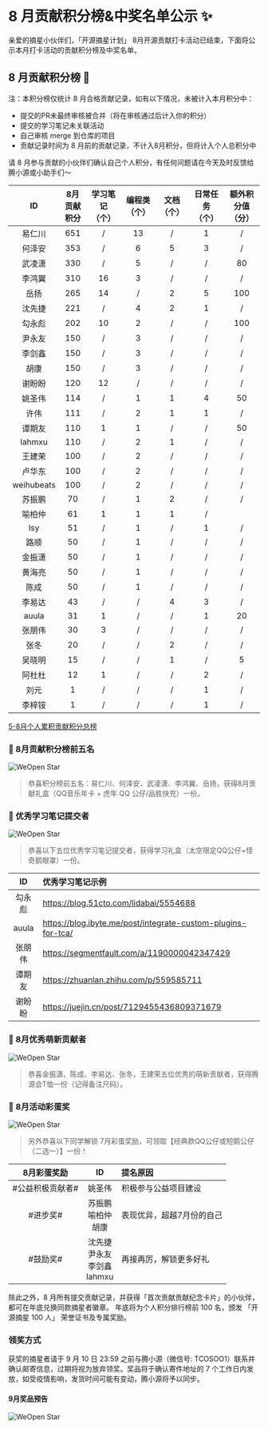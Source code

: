 # 8 月贡献积分榜&中奖名单公示 ✨

亲爱的摘星小伙伴们，「开源摘星计划」 8月开源贡献打卡活动已结束，下面将公示本月打卡活动的贡献积分榜及中奖名单。

## 8 月贡献积分榜 🌟 
注：本积分榜仅统计 8 月合格贡献记录，如有以下情况，未被计入本月积分中：
* 提交的PR未最终审核被合并（将在审核通过后计入你的积分）
* 提交的学习笔记未关联活动
* 自己审核 merge 到仓库的项目
* 贡献记录时间为 8 月前的贡献记录，不计入8月积分，但将计入个人总积分中

请 8 月参与贡献的小伙伴们确认自己个人积分，有任何问题请在今天及时反馈给腾小源或小助手们～

|ID|8月贡献积分|学习笔记（个）|编程类（个）|文档（个）|日常任务（个）|额外积分值（分）|
|:-:|:-:|:-:|:-:|:-:|:-:|:-:|
|易仁川|651|/|13|/|1|/|
|何泽安|353|/|6|5|3|/|
|武凌潇|330|/|5|/|/|80|
|李鸿翼|310|16|3|/|/|/|			
|岳扬|265|14|/|2|5|100|
|沈先捷|221|/|4|2|1|/|
|勾永彪|202|10|2|/|/|100|
|尹永友|150|/|3|/|/|/|
|李剑鑫|150|/|3|/|/|/|
|胡康|150|/|3|/|/|/|
|谢盼盼|120|12|/|/|/|/|
|姚圣伟|114|/|1|1|4|50|
|许伟|111|/|2|1|1|/|
|谭期友|110|1|1|/|/|50|
|lahmxu|110|/|2|1|/|/|	
|王建荣|100|/|2|/|/|/|
|卢华东|100|/|2|/|/|/|
|weihubeats|100|/|2|/|/|/|
|苏振鹏|70|/|1|2|/|/|
|喻柏仲|61|1|1|1|/|
|lsy|51|/|1|/|1|/|
|路顺|50|/|1|/|/|/|
|金振潇|50|/|1|/|/|/|
|黄海亮|50|/|1|/|/|/|
|陈成|50|/|1|/|/|/|
|李易达|43|/|/|4|3|/|
|auula|31|1|/|/|1|20|
|张朋伟|30|3|/|/|/|/|
|张冬|20|/|/|2|/|/|
|吴晓明|15|/|/|1|/|5|
|阿杜杜|12|1|/|/|2|/|	
|刘元|1|/|/|/|1|/|
|李梓铵|1|/|/|/|1|/|
	
[5-8月个人累积贡献积分总榜](https://docs.qq.com/sheet/DSnRrR2dYZ1F6Qkh5?tab=2dk1b2)

### 🎁 8月贡献积分榜前五名

![WeOpen Star](../assets/imgs/image-Aug1.png)

> 恭喜积分榜前五名：易仁川、何泽安、武凌潇、李鸿翼、岳扬，获得8月贡献礼盒（QQ音乐年卡 + 虎年 QQ 公仔/品胜快充）一份。

### 🎁 优秀学习笔记提交者

![WeOpen Star](../assets/imgs/image-Aug2.png)

> 恭喜以下五位优秀学习笔记提交者，获得学习礼盒（太空限定QQ公仔+怪奇鹅眼罩）一份。

|ID|优秀学习笔记示例|
|:-:|:-|
|勾永彪|https://blog.51cto.com/lidabai/5554688|
|auula|https://blog.ibyte.me/post/integrate-custom-plugins-for-tca/|
|张朋伟|https://segmentfault.com/a/1190000042347429|
|谭期友|https://zhuanlan.zhihu.com/p/559585711|
|谢盼盼|https://juejin.cn/post/7129455436809371679|

### 🎁  8月优秀萌新贡献者

![WeOpen Star](../assets/imgs/image-Aug3.png)

> 恭喜金振潇、陈成、李易达、张冬，王建荣五位优秀的萌新贡献者，获得腾源会T恤一份（记得备注尺码）。

### 🎁  8月活动彩蛋奖

![WeOpen Star](../assets/imgs/image-Aug4.png)

> 另外恭喜以下同学解锁 7月彩蛋奖励，可领取【经典款QQ公仔或短鹅公仔（二选一）】一份！

|8月彩蛋奖励|ID|提名原因|
|:-:|:-:|:-|
|#公益积极贡献者#|姚圣伟|积极参与公益项目建设|
|#进步奖#|苏振鹏<br/>喻柏仲<br/>胡康<br/>|表现优异，超越7月份的自己|
|#鼓励奖#|沈先捷<br/>尹永友<br/>李剑鑫<br/>lahmxu|再接再厉，解锁更多好礼|

除此之外，8 月所有提交贡献记录，并获得「首次贡献贡献纪念卡片」的小伙伴，都可在年底兑换同款摘星者徽章。
年底将为个人积分排行榜前 100 名，颁发 「开源摘星 100 人」 荣誉证书及专属奖励。


### 领奖方式
获奖的摘星者请于 9 月 10 日 23:59 之前与腾小源（微信号: TCOSOO1）联系并确认邮寄信息，过期将视为放弃领奖。奖品将于确认寄件地址的 7 个工作日内发放，如受疫情影响，发货时间可能有变动，腾小源将予以同步。

#### 9月奖品预告

![WeOpen Star](../assets/imgs/image-Aug5.png)
